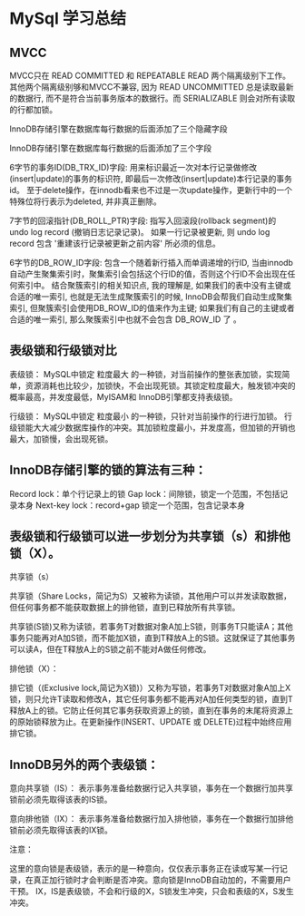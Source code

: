 # MySql 学习总结

## MVCC

MVCC只在 READ COMMITTED 和 REPEATABLE READ 两个隔离级别下工作。其他两个隔离级别够和MVCC不兼容, 
因为 READ UNCOMMITTED 总是读取最新的数据行, 而不是符合当前事务版本的数据行。而 SERIALIZABLE 则会对所有读取的行都加锁。

InnoDB存储引擎在数据库每行数据的后面添加了三个隐藏字段

InnoDB存储引擎在数据库每行数据的后面添加了三个字段

6字节的事务ID(DB_TRX_ID)字段: 用来标识最近一次对本行记录做修改(insert|update)的事务的标识符, 即最后一次修改(insert|update)本行记录的事务id。
至于delete操作，在innodb看来也不过是一次update操作，更新行中的一个特殊位将行表示为deleted, 并非真正删除。

7字节的回滚指针(DB_ROLL_PTR)字段: 指写入回滚段(rollback segment)的 undo log record (撤销日志记录记录)。
如果一行记录被更新, 则 undo log record 包含 '重建该行记录被更新之前内容' 所必须的信息。

6字节的DB_ROW_ID字段: 包含一个随着新行插入而单调递增的行ID, 当由innodb自动产生聚集索引时，聚集索引会包括这个行ID的值，否则这个行ID不会出现在任何索引中。
结合聚簇索引的相关知识点, 我的理解是, 如果我们的表中没有主键或合适的唯一索引, 也就是无法生成聚簇索引的时候, InnoDB会帮我们自动生成聚集索引, 
但聚簇索引会使用DB_ROW_ID的值来作为主键; 如果我们有自己的主键或者合适的唯一索引, 那么聚簇索引中也就不会包含 DB_ROW_ID 了 。

## 表级锁和行级锁对比
  
表级锁： MySQL中锁定 粒度最大 的一种锁，对当前操作的整张表加锁，实现简单，资源消耗也比较少，加锁快，不会出现死锁。其锁定粒度最大，触发锁冲突的概率最高，并发度最低，MyISAM和 InnoDB引擎都支持表级锁。
 
行级锁： MySQL中锁定 粒度最小 的一种锁，只针对当前操作的行进行加锁。
 行级锁能大大减少数据库操作的冲突。其加锁粒度最小，并发度高，但加锁的开销也最大，加锁慢，会出现死锁。
 
## InnoDB存储引擎的锁的算法有三种：

Record lock：单个行记录上的锁
Gap lock：间隙锁，锁定一个范围，不包括记录本身
Next-key lock：record+gap 锁定一个范围，包含记录本身

## 表级锁和行级锁可以进一步划分为共享锁（s）和排他锁（X）。

共享锁（s）

共享锁（Share Locks，简记为S）又被称为读锁，其他用户可以并发读取数据，但任何事务都不能获取数据上的排他锁，直到已释放所有共享锁。

共享锁(S锁)又称为读锁，若事务T对数据对象A加上S锁，则事务T只能读A；其他事务只能再对A加S锁，而不能加X锁，直到T释放A上的S锁。这就保证了其他事务可以读A，但在T释放A上的S锁之前不能对A做任何修改。

排他锁（X）：

排它锁（(Exclusive lock,简记为X锁)）又称为写锁，若事务T对数据对象A加上X锁，则只允许T读取和修改A，其它任何事务都不能再对A加任何类型的锁，直到T释放A上的锁。它防止任何其它事务获取资源上的锁，直到在事务的末尾将资源上的原始锁释放为止。在更新操作(INSERT、UPDATE 或 DELETE)过程中始终应用排它锁。

## InnoDB另外的两个表级锁：

意向共享锁（IS）： 表示事务准备给数据行记入共享锁，事务在一个数据行加共享锁前必须先取得该表的IS锁。

意向排他锁（IX）： 表示事务准备给数据行加入排他锁，事务在一个数据行加排他锁前必须先取得该表的IX锁。

注意：

这里的意向锁是表级锁，表示的是一种意向，仅仅表示事务正在读或写某一行记录，在真正加行锁时才会判断是否冲突。意向锁是InnoDB自动加的，不需要用户干预。
IX，IS是表级锁，不会和行级的X，S锁发生冲突，只会和表级的X，S发生冲突。


